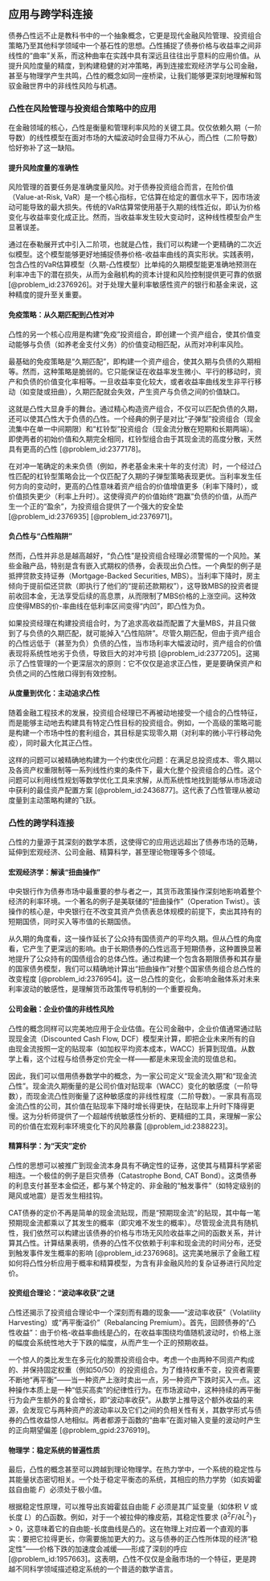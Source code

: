 ## 应用与跨学科连接

债券凸性远不止是教科书中的一个抽象概念，它更是现代金融风险管理、投资组合策略乃至其他科学领域中一个基石性的思想。凸性捕捉了债券价格与收益率之间非线性的“曲率”关系，而这种曲率在实践中具有深远且往往出乎意料的应用价值。从提升风险度量的精度，到构建稳健的对冲策略，再到连接宏观经济学与公司金融，甚至与物理学产生共鸣，凸性的概念如同一座桥梁，让我们能够更深刻地理解和驾驭金融世界中的非线性风险与机遇。

### 凸性在风险管理与投资组合策略中的应用

在金融领域的核心，凸性是衡量和管理利率风险的关键工具。仅仅依赖久期（一阶导数）的线性模型在面对市场的大幅波动时会显得力不从心，而凸性（二阶导数）恰好弥补了这一缺陷。

#### 提升风险度量的准确性

风险管理的首要任务是准确度量风险。对于债券投资组合而言，在险价值（Value-at-Risk, VaR）是一个核心指标，它估算在给定的置信水平下，因市场波动可能导致的最大损失。传统的VaR估算常使用基于久期的线性近似，即认为价格变化与收益率变化成正比。然而，当收益率发生较大变动时，这种线性模型会产生显著误差。

通过在泰勒展开式中引入二阶项，也就是凸性，我们可以构建一个更精确的二次近似模型。这个模型能够更好地捕捉债券价格-收益率曲线的真实形状。实践表明，包含凸性的VaR估算模型（久期-凸性模型）比单纯的久期模型能更准确地预测在利率冲击下的潜在损失，从而为金融机构的资本计提和风险控制提供更可靠的依据 [@problem_id:2376926]。对于处理大量利率敏感性资产的银行和基金来说，这种精度的提升至关重要。

#### 免疫策略：从久期匹配到凸性对冲

凸性的另一个核心应用是构建“免疫”投资组合，即创建一个资产组合，使其价值变动能够与负债（如养老金支付义务）的价值变动相匹配，从而对冲利率风险。

最基础的免疫策略是“久期匹配”，即构建一个资产组合，使其久期与负债的久期相等。然而，这种策略是脆弱的。它只能保证在收益率发生微小、平行的移动时，资产和负债的价值变化率相等。一旦收益率变化较大，或者收益率曲线发生非平行移动（如变陡或扭曲），久期匹配就会失效，产生资产与负债之间的价值缺口。

这就是凸性大显身手的舞台。通过精心构造资产组合，不仅可以匹配负债的久期，还可以使其凸性大于负债的凸性。一个经典的例子是对比“子弹型”投资组合（现金流集中在单一中间期限）和“杠铃型”投资组合（现金流分散在短期和长期两端）。即使两者的初始价值和久期完全相同，杠铃型组合由于其现金流的高度分散，天然具有更高的凸性 [@problem_id:2377178]。

在对冲一笔确定的未来负债（例如，养老基金未来十年的支付流）时，一个经过凸性匹配的杠铃型策略会比一个仅匹配了久期的子弹型策略表现更优。当利率发生任何方向的变动时，更高的凸性意味着资产组合的价值增值更多（利率下降时），或价值损失更少（利率上升时）。这使得资产的价值始终“跑赢”负债的价值，从而产生一个正的“盈余”，为投资组合提供了一个强大的安全垫 [@problem_id:2376935] [@problem_id:2376971]。

#### 负凸性与“凸性陷阱”

然而，凸性并非总是越高越好，“负凸性”是投资组合经理必须警惕的一个风险。某些金融产品，特别是含有嵌入式期权的债券，会表现出负凸性。一个典型的例子是抵押贷款支持证券（Mortgage-Backed Securities, MBS）。当利率下降时，房主倾向于提前偿还贷款（即执行了他们的“提前还款期权”），这导致MBS的投资者提前收回本金，无法享受后续的高息票，从而限制了MBS价格的上涨空间。这种效应使得MBS的价-率曲线在低利率区间变得“内凹”，即凸性为负。

如果投资经理在构建投资组合时，为了追求高收益而配置了大量MBS，并且只做到了与负债的久期匹配，就可能掉入“凸性陷阱”。尽管久期匹配，但由于资产组合的凸性远低于（甚至为负）负债的凸性，当市场利率大幅波动时，资产组合的价值表现将系统性地劣于负债，导致巨大的对冲亏损 [@problem_id:2377205]。这揭示了凸性管理的一个更深层次的原则：它不仅仅是追求正凸性，更是要确保资产和负债之间的凸性敞口得到有效控制。

#### 从度量到优化：主动追求凸性

随着金融工程技术的发展，投资组合经理已不再被动地接受一个组合的凸性特征，而是能够主动地去构建具有特定凸性目标的投资组合。例如，一个高级的策略可能是构建一个市场中性的套利组合，其目标是实现零久期（对利率的微小平行移动免疫），同时最大化其正凸性。

这样的问题可以被精确地构建为一个约束优化问题：在满足总投资成本、零久期以及各资产权重限制等一系列线性约束的条件下，最大化整个投资组合的凸性。这个问题可以利用线性规划等数学优化工具来求解，从而系统性地找到能够从市场波动中获利的最佳资产配置方案 [@problem_id:2436877]。这代表了凸性管理从被动度量到主动策略构建的飞跃。

### 凸性的跨学科连接

凸性的力量源于其深刻的数学本质，这使得它的应用远远超出了债券市场的范畴，延伸到宏观经济、公司金融、精算科学，甚至理论物理等多个领域。

#### 宏观经济学：解读“扭曲操作”

中央银行作为债券市场中最重要的参与者之一，其货币政策操作深刻地影响着整个经济的利率环境。一个著名的例子是美联储的“扭曲操作”（Operation Twist）。该操作的核心是，中央银行在不改变其资产负债表总体规模的前提下，卖出其持有的短期国债，同时买入等市值的长期国债。

从久期的角度看，这一操作延长了公众持有国债资产的平均久期。但从凸性的角度看，它产生了更深远的影响。由于长期债券的凸性远高于短期债券，这种置换显著地提升了公众持有的国债组合的总体凸性。通过构建一个包含各期限债券和其存量的国家债务模型，我们可以精确地计算出“扭曲操作”对整个国家债务组合总凸性的改变程度 [@problem_id:2376954]。这一总凸性的变化，会影响金融体系对未来利率波动的敏感性，是理解货币政策传导机制的一个重要视角。

#### 公司金融：企业价值的非线性风险

凸性的概念同样可以完美地应用于企业估值。在公司金融中，企业价值通常通过贴现现金流（Discounted Cash Flow, DCF）模型来计算，即把企业未来所有的自由现金流按照一定的贴现率（如加权平均资本成本，WACC）折算到现值。从数学上看，这个过程与给债券定价完全一样——都是未来现金流的现值总和。

因此，我们可以借用债券数学中的概念，为一家公司定义“现金流久期”和“现金流凸性”。现金流久期衡量的是公司价值对贴现率（WACC）变化的敏感度（一阶导数），而现金流凸性则衡量了这种敏感度的非线性程度（二阶导数）。一家具有高现金流凸性的公司，其价值在贴现率下降时增长得更快，在贴现率上升时下降得更慢。这为分析师提供了一个超越传统敏感性分析的、更精细的工具，来理解一家公司的价值在宏观利率环境变化下的风险暴露 [@problem_id:2388223]。

#### 精算科学：为“天灾”定价

凸性的思想可以被推广到现金流本身具有不确定性的证券，这使其与精算科学紧密相连。一个极佳的例子是巨灾债券（Catastrophe Bond, CAT Bond）。这类债券的利息支付甚至本金偿还，都与某个特定的、非金融的“触发事件”（如特定级别的飓风或地震）是否发生相挂钩。

CAT债券的定价不再是简单的现金流贴现，而是“预期现金流”的贴现，其中每一笔预期现金流都乘以了其发生的概率（即灾难不发生的概率）。尽管现金流具有随机性，我们依然可以构建出该债券的价格与市场无风险收益率之间的函数关系，并计算其凸性。计算结果表明，债券的凸性不仅依赖于利率和现金流的时间分布，还受到触发事件发生概率的影响 [@problem_id:2376968]。这完美地展示了金融工程如何将凸性分析应用于概率和精算模型，为含有非金融风险的复杂证券进行风险定价。

#### 投资组合理论：“波动率收获”之谜

凸性还揭示了投资组合理论中一个深刻而有趣的现象——“波动率收获”（Volatility Harvesting）或“再平衡溢价”（Rebalancing Premium）。首先，回顾债券的“凸性收益”：由于价格-收益率曲线是凸的，在收益率围绕均值随机波动时，价格上涨的幅度会系统性地大于下跌的幅度，从而产生一个正的预期收益。

一个惊人的类比发生在多元化的股票投资组合中。考虑一个由两种不同资产构成的、并保持固定权重（例如50/50）的投资组合。为了维持权重不变，投资者需要不断地“再平衡”——当一种资产上涨时卖出一点，另一种资产下跌时买入一点。这种操作本质上是一种“低买高卖”的纪律性行为。在市场波动中，这种持续的再平衡行为会产生额外的复合增长，即“波动率收获”。从数学上推导这个额外收益的来源，会发现它与两种资产的波动率以及它们之间的负相关性有关，其数学形式与债券的凸性收益惊人地相似。两者都源于函数的“曲率”在面对输入变量的波动时产生的正向期望偏差 [@problem_gpid:2376919]。

#### 物理学：稳定系统的普遍性质

最后，凸性的概念甚至可以跨越到理论物理学。在热力学中，一个系统的稳定性与其能量状态密切相关。一个处于稳定平衡态的系统，其相应的热力学势（如亥姆霍兹自由能 $F$）必须处于极小值。

根据稳定性原理，可以推导出亥姆霍兹自由能 $F$ 必须是其广延变量（如体积 $V$ 或长度 $L$）的凸函数。例如，对于一个被拉伸的橡皮筋，其稳定性要求 $(\partial^2 F / \partial L^2)_T > 0$，这意味着它的自由能-长度曲线是凸的。这在物理上对应着一个直观的事实：要把它拉得更长，你需要施加更大的力。这与债券的正凸性所体现的经济“稳定性”——价格下跌的加速度会减缓——形成了深刻的呼应 [@problem_id:1957663]。这表明，凸性不仅仅是金融市场的一个特征，更是跨越不同科学领域描述稳定系统的一个普适的数学语言。